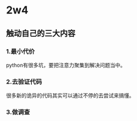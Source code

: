 # 2w4


## 触动自己的三大内容

### 1.最小代价

python有很多坑，要把注意力聚集到解决问题当中。

### 2.去验证代码
很多新的诡异的代码其实可以通过不停的去尝试来搞懂。


### 3.做调查






